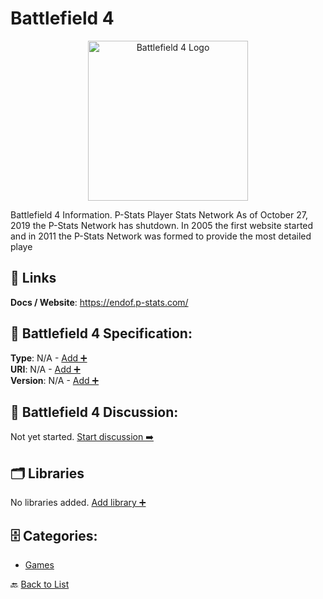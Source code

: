 # Battlefield 4
<p align="center">
    <img width="256" src="https://raw.githubusercontent.com/apis-list/apis-list/main/apis/battlefield-4/logo_256x256.png" alt="Battlefield 4 Logo"/>
</p>
Battlefield 4 Information. P-Stats Player Stats Network As of October 27, 2019 the P-Stats Network has shutdown. In 2005 the first website started and in 2011 the P-Stats Network was formed to provide the most detailed playe

##  🔗 Links
**Docs / Website**: https://endof.p-stats.com/

## 🧬 Battlefield 4 Specification:
**Type**: N/A - [Add ➕](https://github.com/apis-list/apis-list/edit/main/apis.yaml#L1272)  
**URI**: N/A - [Add ➕](https://github.com/apis-list/apis-list/edit/main/apis.yaml#L1272)  
**Version**: N/A - [Add ➕](https://github.com/apis-list/apis-list/edit/main/apis.yaml#L1272)

## 💬 Battlefield 4 Discussion:
Not yet started. [Start discussion ➡️](https://github.com/apis-list/apis-list/discussions/new)

## 🗂️ Libraries

No libraries added. [Add library ➕](https://github.com/apis-list/apis-list/edit/main/apis.yaml#L1272)    


## 🗄️ Categories:
- [Games](https://github.com/apis-list/apis-list#games-)

🔙  [Back to List](https://github.com/apis-list/apis-list)
